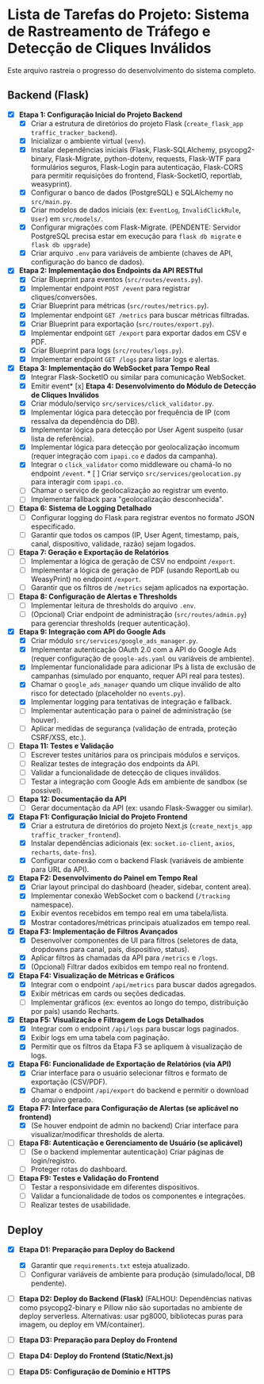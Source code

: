 # Lista de Tarefas do Projeto: Sistema de Rastreamento de Tráfego e Detecção de Cliques Inválidos

Este arquivo rastreia o progresso do desenvolvimento do sistema completo.

## Backend (Flask)

*   [x] **Etapa 1: Configuração Inicial do Projeto Backend**
    *   [x] Criar a estrutura de diretórios do projeto Flask (`create_flask_app traffic_tracker_backend`).
    *   [x] Inicializar o ambiente virtual (`venv`).
    *   [x] Instalar dependências iniciais (Flask, Flask-SQLAlchemy, psycopg2-binary, Flask-Migrate, python-dotenv, requests, Flask-WTF para formulários seguros, Flask-Login para autenticação, Flask-CORS para permitir requisições do frontend, Flask-SocketIO, reportlab, weasyprint).
    *   [x] Configurar o banco de dados (PostgreSQL) e SQLAlchemy no `src/main.py`.
    *   [x] Criar modelos de dados iniciais (ex: `EventLog`, `InvalidClickRule`, `User`) em `src/models/`.
    *   [x] Configurar migrações com Flask-Migrate. (PENDENTE: Servidor PostgreSQL precisa estar em execução para `flask db migrate` e `flask db upgrade`)
    *   [x] Criar arquivo `.env` para variáveis de ambiente (chaves de API, configuração do banco de dados).
*   [x] **Etapa 2: Implementação dos Endpoints da API RESTful**
    *   [x] Criar Blueprint para eventos (`src/routes/events.py`).
    *   [x] Implementar endpoint `POST /event` para registrar cliques/conversões.
    *   [x] Criar Blueprint para métricas (`src/routes/metrics.py`).
    *   [x] Implementar endpoint `GET /metrics` para buscar métricas filtradas.
    *   [x] Criar Blueprint para exportação (`src/routes/export.py`).
    *   [x] Implementar endpoint `GET /export` para exportar dados em CSV e PDF.
    *   [x] Criar Blueprint para logs (`src/routes/logs.py`).
    *   [x] Implementar endpoint `GET /logs` para listar logs e alertas.
*   [x] **Etapa 3: Implementação do WebSocket para Tempo Real**
    *   [x] Integrar Flask-SocketIO ou similar para comunicação WebSocket.
    *   [x] Emitir event*   [x] **Etapa 4: Desenvolvimento do Módulo de Detecção de Cliques Inválidos**
    *   [x] Criar módulo/serviço `src/services/click_validator.py`.
    *   [x] Implementar lógica para detecção por frequência de IP (com ressalva da dependência do DB).
    *   [x] Implementar lógica para detecção por User Agent suspeito (usar lista de referência).
    *   [x] Implementar lógica para detecção por geolocalização incomum (requer integração com `ipapi.co` e dados da campanha).
    *   [x] Integrar o `click_validator` como middleware ou chamá-lo no endpoint `/event`.   *   [ ] Criar serviço `src/services/geolocation.py` para interagir com `ipapi.co`.
    *   [ ] Chamar o serviço de geolocalização ao registrar um evento.
    *   [ ] Implementar fallback para "geolocalização desconhecida".
*   [ ] **Etapa 6: Sistema de Logging Detalhado**
    *   [ ] Configurar logging do Flask para registrar eventos no formato JSON especificado.
    *   [ ] Garantir que todos os campos (IP, User Agent, timestamp, país, canal, dispositivo, validade, razão) sejam logados.
*   [ ] **Etapa 7: Geração e Exportação de Relatórios**
    *   [ ] Implementar a lógica de geração de CSV no endpoint `/export`.
    *   [ ] Implementar a lógica de geração de PDF (usando ReportLab ou WeasyPrint) no endpoint `/export`.
    *   [ ] Garantir que os filtros de `/metrics` sejam aplicados na exportação.
*   [ ] **Etapa 8: Configuração de Alertas e Thresholds**
    *   [ ] Implementar leitura de thresholds do arquivo `.env`.
    *   [ ] (Opcional) Criar endpoint de administração (`src/routes/admin.py`) para gerenciar thresholds (requer autenticação).
*   [x] **Etapa 9: Integração com API do Google Ads**
    *   [x] Criar módulo `src/services/google_ads_manager.py`.
    *   [x] Implementar autenticação OAuth 2.0 com a API do Google Ads (requer configuração de `google-ads.yaml` ou variáveis de ambiente).
    *   [x] Implementar funcionalidade para adicionar IPs à lista de exclusão de campanhas (simulado por enquanto, requer API real para testes).
    *   [x] Chamar o `google_ads_manager` quando um clique inválido de alto risco for detectado (placeholder no `events.py`).
    *   [x] Implementar logging para tentativas de integração e fallback.
    *   [ ] Implementar autenticação para o painel de administração (se houver).
    *   [ ] Aplicar medidas de segurança (validação de entrada, proteção CSRF/XSS, etc.).
*   [ ] **Etapa 11: Testes e Validação**
    *   [ ] Escrever testes unitários para os principais módulos e serviços.
    *   [ ] Realizar testes de integração dos endpoints da API.
    *   [ ] Validar a funcionalidade de detecção de cliques inválidos.
    *   [ ] Testar a integração com Google Ads em ambiente de sandbox (se possível).
*   [ ] **Etapa 12: Documentação da API**
    *   [ ] Gerar documentação da API (ex: usando Flask-Swagger ou similar).

*   [x] **Etapa F1: Configuração Inicial do Projeto Frontend**
    *   [x] Criar a estrutura de diretórios do projeto Next.js (`create_nextjs_app traffic_tracker_frontend`).
    *   [x] Instalar dependências adicionais (ex: `socket.io-client`, `axios`, `recharts`, `date-fns`).
    *   [x] Configurar conexão com o backend Flask (variáveis de ambiente para URL da API).
*   [x] **Etapa F2: Desenvolvimento do Painel em Tempo Real**
    *   [x] Criar layout principal do dashboard (header, sidebar, content area).
    *   [x] Implementar conexão WebSocket com o backend (`/tracking` namespace).
    *   [x] Exibir eventos recebidos em tempo real em uma tabela/lista.
    *   [x] Mostrar contadores/métricas principais atualizados em tempo real.
*   [x] **Etapa F3: Implementação de Filtros Avançados**
    *   [x] Desenvolver componentes de UI para filtros (seletores de data, dropdowns para canal, país, dispositivo, status).
    *   [x] Aplicar filtros às chamadas da API para `/metrics` e `/logs`.
    *   [x] (Opcional) Filtrar dados exibidos em tempo real no frontend.
*   [x] **Etapa F4: Visualização de Métricas e Gráficos**
    *   [x] Integrar com o endpoint `/api/metrics` para buscar dados agregados.
    *   [x] Exibir métricas em cards ou seções dedicadas.
    *   [ ] Implementar gráficos (ex: eventos ao longo do tempo, distribuição por país) usando Recharts.
*   [x] **Etapa F5: Visualização e Filtragem de Logs Detalhados**
    *   [x] Integrar com o endpoint `/api/logs` para buscar logs paginados.
    *   [x] Exibir logs em uma tabela com paginação.
    *   [x] Permitir que os filtros da Etapa F3 se apliquem à visualização de logs.
*   [x] **Etapa F6: Funcionalidade de Exportação de Relatórios (via API)**
    *   [x] Criar interface para o usuário selecionar filtros e formato de exportação (CSV/PDF).
    *   [x] Chamar o endpoint `/api/export` do backend e permitir o download do arquivo gerado.
*   [x] **Etapa F7: Interface para Configuração de Alertas (se aplicável no frontend)**
    *   [x] (Se houver endpoint de admin no backend) Criar interface para visualizar/modificar thresholds de alerta.
*   [ ] **Etapa F8: Autenticação e Gerenciamento de Usuário (se aplicável)**
    *   [ ] (Se o backend implementar autenticação) Criar páginas de login/registro.
    *   [ ] Proteger rotas do dashboard.
*   [ ] **Etapa F9: Testes e Validação do Frontend**
    *   [ ] Testar a responsividade em diferentes dispositivos.
    *   [ ] Validar a funcionalidade de todos os componentes e integrações.
    *   [ ] Realizar testes de usabilidade.

## Deploy

*   [x] **Etapa D1: Preparação para Deploy do Backend**
    *   [x] Garantir que `requirements.txt` esteja atualizado.
    *   [ ] Configurar variáveis de ambiente para produção (simulado/local, DB pendente).
*   [ ] **Etapa D2: Deploy do Backend (Flask)** (FALHOU: Dependências nativas como psycopg2-binary e Pillow não são suportadas no ambiente de deploy serverless. Alternativas: usar pg8000, bibliotecas puras para imagem, ou deploy em VM/container).
*   [ ] **Etapa D3: Preparação para Deploy do Frontend**
*   [ ] **Etapa D4: Deploy do Frontend (Static/Next.js)**
*   [ ] **Etapa D5: Configuração de Domínio e HTTPS**


